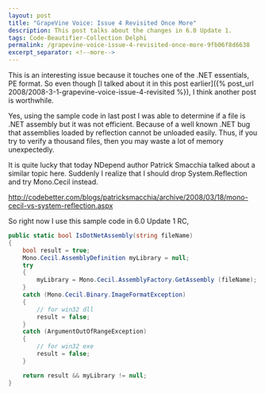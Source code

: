 ```yaml
---
layout: post
title: "GrapeVine Voice: Issue 4 Revisited Once More"
description: This post talks about the changes in 6.0 Update 1.
tags: Code-Beautifier-Collection Delphi
permalink: /grapevine-voice-issue-4-revisited-once-more-9fb06f8d6638
excerpt_separator: <!--more-->
---
```


This is an interesting issue because it touches one of the .NET essentials, PE format. So even though [I talked about it in this post earlier]({% post_url 2008/2008-3-1-grapevine-voice-issue-4-revisited %}), I think another post is worthwhile.

<!--more-->

Yes, using the sample code in last post I was able to determine if a file is .NET assembly but it was not efficient. Because of a well known .NET bug that assemblies loaded by reflection cannot be unloaded easily. Thus, if you try to verify a thousand files, then you may waste a lot of memory unexpectedly.

It is quite lucky that today NDepend author Patrick Smacchia talked about a similar topic here. Suddenly I realize that I should drop System.Reflection and try Mono.Cecil instead.

http://codebetter.com/blogs/patricksmacchia/archive/2008/03/18/mono-cecil-vs-system-reflection.aspx

So right now I use this sample code in 6.0 Update 1 RC,

```csharp
public static bool IsDotNetAssembly(string fileName)
{
    bool result = true;
    Mono.Cecil.AssemblyDefinition myLibrary = null;
    try
    {
        myLibrary = Mono.Cecil.AssemblyFactory.GetAssembly (fileName);
    }
    catch (Mono.Cecil.Binary.ImageFormatException)
    {
        // for win32 dll
        result = false;
    }
    catch (ArgumentOutOfRangeException)
    {
        // for win32 exe
        result = false;
    }

    return result && myLibrary != null;
}
```
